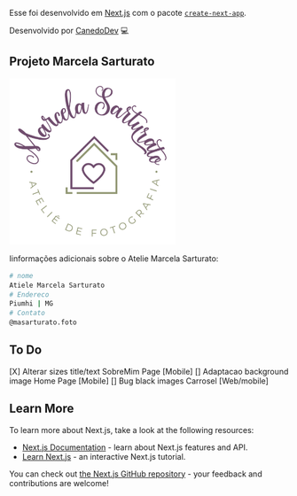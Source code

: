 Esse foi desenvolvido em [Next.js](https://nextjs.org/) com o pacote [`create-next-app`](https://github.com/vercel/next.js/tree/canary/packages/create-next-app).

Desenvolvido por [CanedoDev](https://portfoliocanedo.vercel.app) 💻

## Projeto Marcela Sarturato

<img src="src/assets/logo-circular.svg" width="300" />

Iinformações adicionais sobre o Atelie Marcela Sarturato:

```bash
# nome
Atiele Marcela Sarturato
# Endereco
Piumhi | MG
# Contato
@masarturato.foto
```

## To Do

[X] Alterar sizes title/text SobreMim Page [Mobile]
[] Adaptacao background image Home Page [Mobile]
[] Bug black images Carrosel [Web/mobile]

## Learn More

To learn more about Next.js, take a look at the following resources:

- [Next.js Documentation](https://nextjs.org/docs) - learn about Next.js features and API.
- [Learn Next.js](https://nextjs.org/learn) - an interactive Next.js tutorial.

You can check out [the Next.js GitHub repository](https://github.com/vercel/next.js/) - your feedback and contributions are welcome!


